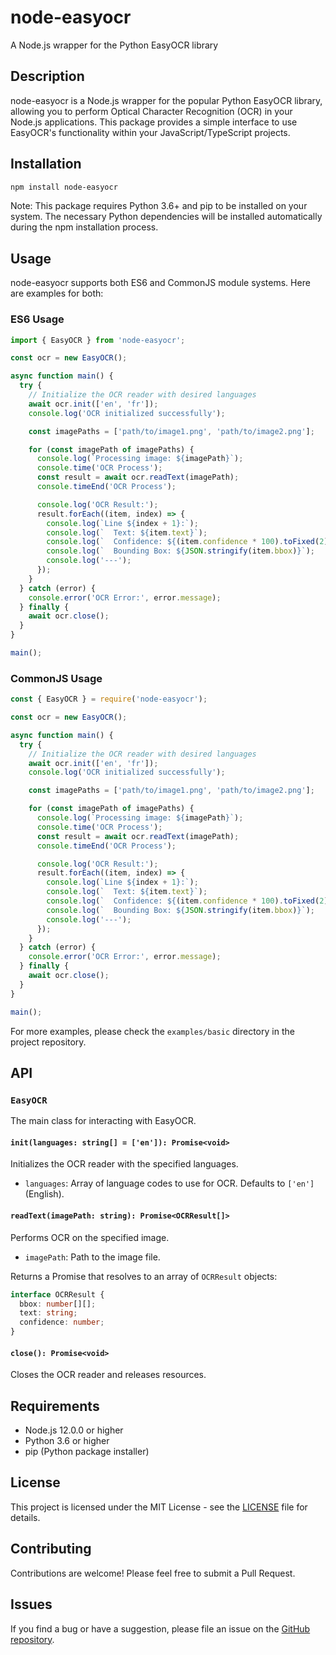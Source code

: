 # node-easyocr

A Node.js wrapper for the Python EasyOCR library

## Description

node-easyocr is a Node.js wrapper for the popular Python EasyOCR library, allowing you to perform Optical Character Recognition (OCR) in your Node.js applications. This package provides a simple interface to use EasyOCR's functionality within your JavaScript/TypeScript projects.

## Installation

```bash
npm install node-easyocr
```

Note: This package requires Python 3.6+ and pip to be installed on your system. The necessary Python dependencies will be installed automatically during the npm installation process.

## Usage

node-easyocr supports both ES6 and CommonJS module systems. Here are examples for both:

### ES6 Usage

```javascript
import { EasyOCR } from 'node-easyocr';

const ocr = new EasyOCR();

async function main() {
  try {
    // Initialize the OCR reader with desired languages
    await ocr.init(['en', 'fr']);
    console.log('OCR initialized successfully');

    const imagePaths = ['path/to/image1.png', 'path/to/image2.png'];

    for (const imagePath of imagePaths) {
      console.log(`Processing image: ${imagePath}`);
      console.time('OCR Process');
      const result = await ocr.readText(imagePath);
      console.timeEnd('OCR Process');

      console.log('OCR Result:');
      result.forEach((item, index) => {
        console.log(`Line ${index + 1}:`);
        console.log(`  Text: ${item.text}`);
        console.log(`  Confidence: ${(item.confidence * 100).toFixed(2)}%`);
        console.log(`  Bounding Box: ${JSON.stringify(item.bbox)}`);
        console.log('---');
      });
    }
  } catch (error) {
    console.error('OCR Error:', error.message);
  } finally {
    await ocr.close();
  }
}

main();
```

### CommonJS Usage

```javascript
const { EasyOCR } = require('node-easyocr');

const ocr = new EasyOCR();

async function main() {
  try {
    // Initialize the OCR reader with desired languages
    await ocr.init(['en', 'fr']);
    console.log('OCR initialized successfully');

    const imagePaths = ['path/to/image1.png', 'path/to/image2.png'];

    for (const imagePath of imagePaths) {
      console.log(`Processing image: ${imagePath}`);
      console.time('OCR Process');
      const result = await ocr.readText(imagePath);
      console.timeEnd('OCR Process');

      console.log('OCR Result:');
      result.forEach((item, index) => {
        console.log(`Line ${index + 1}:`);
        console.log(`  Text: ${item.text}`);
        console.log(`  Confidence: ${(item.confidence * 100).toFixed(2)}%`);
        console.log(`  Bounding Box: ${JSON.stringify(item.bbox)}`);
        console.log('---');
      });
    }
  } catch (error) {
    console.error('OCR Error:', error.message);
  } finally {
    await ocr.close();
  }
}

main();
```

For more examples, please check the `examples/basic` directory in the project repository.

## API

### `EasyOCR`

The main class for interacting with EasyOCR.

#### `init(languages: string[] = ['en']): Promise<void>`

Initializes the OCR reader with the specified languages.

- `languages`: Array of language codes to use for OCR. Defaults to `['en']` (English).

#### `readText(imagePath: string): Promise<OCRResult[]>`

Performs OCR on the specified image.

- `imagePath`: Path to the image file.

Returns a Promise that resolves to an array of `OCRResult` objects:

```typescript
interface OCRResult {
  bbox: number[][];
  text: string;
  confidence: number;
}
```

#### `close(): Promise<void>`

Closes the OCR reader and releases resources.

## Requirements

- Node.js 12.0.0 or higher
- Python 3.6 or higher
- pip (Python package installer)

## License

This project is licensed under the MIT License - see the [LICENSE](LICENSE) file for details.

## Contributing

Contributions are welcome! Please feel free to submit a Pull Request.

## Issues

If you find a bug or have a suggestion, please file an issue on the [GitHub repository](https://github.com/techbyvj/node-easyocr/issues).